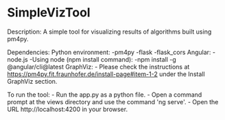 # SimpleVizTool
Description:
	A simple tool for visualizing results of algorithms built using pm4py.

Dependencies:
	Python environment:
		-pm4py
		-flask
		-flask_cors
	Angular:
		-node.js
		-Using node (npm install command):
			-npm install -g @angular/cli@latest
	GraphViz:
		- Please check the instructions at https://pm4py.fit.fraunhofer.de/install-page#item-1-2 under the Install GraphViz section.
		
To run the tool:
	- Run the app.py as a python file.
	- Open a command prompt at the views directory and use the command 'ng serve'.
	- Open the URL http://localhost:4200 in your browser.